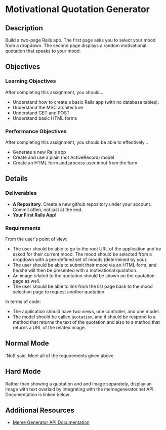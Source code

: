 # Motivational Quotation Generator

## Description

Build a two-page Rails app.  The first page asks you to select your mood from a dropdown.  The second page displays a random motivational quotation that speaks to your mood.


## Objectives

### Learning Objectives

After completing this assignment, you should...

* Understand how to create a basic Rails app (with no database tables).
* Understand the MVC architecture
* Understand GET and POST
* Understand basic HTML forms


### Performance Objectives

After completing this assignment, you should be able to effectively...

* Generate a new Rails app
* Create and use a plain (not ActiveRecord) model
* Create an HTML form and process user input from the form

## Details

### Deliverables

* **A Repository.** Create a new github repository under your account.  Commit often, not just at the end.
* **Your First Rails App!**

### Requirements

From the user's point of view:

* The user should be able to go to the root URL of the application and be asked for their current mood.  The mood should be selected from a dropdown with a pre-defined set of moods (determined by you).
* The user should be able to submit their mood via an HTML form, and he/she will then be presented with a motivational quotation.
* An image related to the quotation should be shown on the quotation page as well.
* The user should be able to link from the list page back to the mood selection page to request another quotation

In terms of code:

* The application should have two views, one controller, and one model.
* The model should be called `Quotation`, and it should be respond to a method that returns the text of the quotation and also to a method that returns a URL of the related image.

## Normal Mode

'Nuff said.  Meet all of the requirements given above.

## Hard Mode

Rather than showing a quotation and and image separately, display an image with text overlaid by integrating with the memegenerator.net API.  Documentation is linked below.

## Additional Resources

* [Meme Generator API Documentation](http://version1.api.memegenerator.net/)
